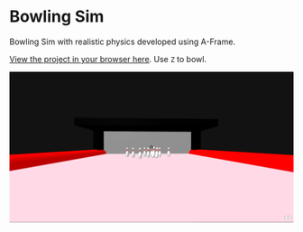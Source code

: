 # Bowling Sim

Bowling Sim with realistic physics developed using A-Frame. 

[View the project in your browser here](https://tzukii.github.io/Bowling-Sim/). Use `Z` to bowl. 

![App Screenshot](https://raw.githubusercontent.com/Tzukii/Bowling-Sim/master/models/bowling.png)

